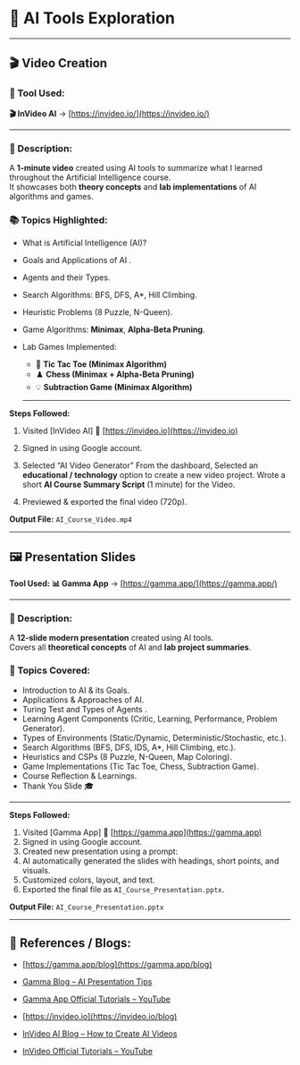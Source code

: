 # 🧠 AI Tools Exploration
---
## 🎬 Video Creation

### 🧠 Tool Used:
**🎬 InVideo AI** → [https://invideo.io/](https://invideo.io/)

---

### 📝 Description:
A **1-minute video** created using AI tools to summarize what I learned throughout the Artificial Intelligence course.  
It showcases both **theory concepts** and **lab implementations** of AI algorithms and games.

### 📚 Topics Highlighted:
- What is Artificial Intelligence (AI)?  
- Goals and Applications of AI . 
- Agents and their Types.  
- Search Algorithms: BFS, DFS, A*, Hill Climbing.  
- Heuristic Problems (8 Puzzle, N-Queen).  
- Game Algorithms: **Minimax**, **Alpha-Beta Pruning**.
- Lab Games Implemented:
  - 🧩 **Tic Tac Toe (Minimax Algorithm)**
  - ♟️ **Chess (Minimax + Alpha-Beta Pruning)**
  - 💡 **Subtraction Game (Minimax Algorithm)**
    
  ---

**Steps Followed:**
1. Visited [InVideo AI] 🔗 [https://invideo.io](https://invideo.io)
 
2. Signed in using Google account.
   
3. Selected “AI Video Generator”
   From the dashboard, Selected an **educational / technology** option to       create a new video project. Wrote a short
   **AI Course Summary Script** (1 minute) for the Video.
   
5. Previewed & exported the final video (720p). 
 
**Output File:** `AI_Course_Video.mp4`

---

## 🖼️ Presentation Slides

**Tool Used:** 
**📊 Gamma App** → [https://gamma.app/](https://gamma.app/)

---

### 📝 Description:
A **12-slide modern presentation** created using AI tools.  
Covers all **theoretical concepts** of AI and **lab project summaries**.

### 🧩 Topics Covered:
- Introduction to AI & its Goals. 
- Applications & Approaches of AI.  
- Turing Test and Types of Agents . 
- Learning Agent Components (Critic, Learning, Performance, Problem Generator).
- Types of Environments (Static/Dynamic, Deterministic/Stochastic, etc.).  
- Search Algorithms (BFS, DFS, IDS, A*, Hill Climbing, etc.).  
- Heuristics and CSPs (8 Puzzle, N-Queen, Map Coloring).  
- Game Implementations (Tic Tac Toe, Chess, Subtraction Game).  
- Course Reflection & Learnings.  
- Thank You Slide 🎓
---
**Steps Followed:**

1. Visited  [Gamma App] 🔗 [https://gamma.app](https://gamma.app)
2. Signed in using Google account.
3. Created new presentation using a prompt:
4. AI automatically generated the slides with headings, short points, and       visuals.
5. Customized colors, layout, and text.
6. Exported the final file as `AI_Course_Presentation.pptx`.

**Output File:** `AI_Course_Presentation.pptx`

---

## 🔗 References / Blogs:

- [https://gamma.app/blog](https://gamma.app/blog)
- [Gamma Blog – AI Presentation Tips](https://gamma.app/blog/ai-presentations)  
- [Gamma App Official Tutorials – YouTube](https://www.youtube.com/@GammaApp)


- [https://invideo.io](https://invideo.io/blog)
- [InVideo AI Blog – How to Create AI Videos](https://invideo.io/blog/ai-video-generator/)  
- [InVideo Official Tutorials – YouTube](https://www.youtube.com/@InVideoofficial)



